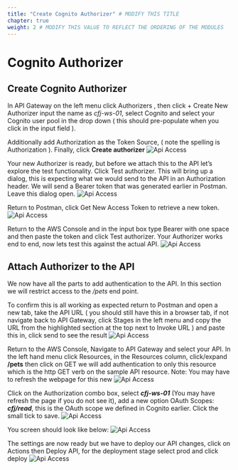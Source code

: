 ```yaml
---
title: "Create Cognito Authorizer" # MODIFY THIS TITLE
chapter: true
weight: 2 # MODIFY THIS VALUE TO REFLECT THE ORDERING OF THE MODULES
---
```


# Cognito Authorizer <!-- MODIFY THIS HEADING -->

## Create Cognito Authorizer
In API Gateway on the left menu click Authorizers , then click + Create New Authorizer input the name as _cfj-ws-01_, select Cognito and select your Cognito user pool in the drop down ( this should pre-populate when you click in the input field ).

Additionally add Authorization as the Token Source, ( note the spelling is Authorization ). Finally, click **Create authorizer**
![Api Access](images/320-api_access-00.png)

Your new Authorizer is ready, but before we attach this to the API let’s explore the test functionality. Click Test authorizer. This will bring up a dialog, this is expecting what we would send to the API in an Authorization header. We will send a Bearer token that was generated earlier in Postman. Leave this dialog open.
![Api Access](images/321-api_access-01.png)

Return to Postman, click Get New Access Token to retrieve a new token.
![Api Access](images/324-api_access-04.png)

Return to the AWS Console and in the input box type Bearer with one space and then paste the token and click Test authorizer. Your Authorizer works end to end, now lets test this against the actual API.
![Api Access](images/325-api_access-05.png)

## Attach Authorizer to the API
We now have all the parts to add authentication to the API. In this section we will restrict access to the _/pets_ end point.

To confirm this is all working as expected return to Postman and open a new tab, take the API URL ( you should still have this in a browser tab, if not navigate back to API Gateway, click Stages in the left menu and copy the URL from the highlighted section at the top next to Invoke URL ) and paste this in, click send to see the result
![Api Access](images/326-api_access-06.png)

Return to the AWS Console, Navigate to API Gateway and select your API. In the left hand menu click Resources, in the Resources column, click/expand **/pets** then click on GET we will add authentication to only this resource which is the http GET verb on the sample API resource. Note: You may have to refresh the webpage for this new
![Api Access](images/327-api_access-07.png)

Click on the Authorization combo box, select **_cfj-ws-01_** (You may have refresh the page if you do not see it), add a new option OAuth Scopes: **_cfj/read_**, this is the OAuth scope we defined in Cognito earlier. Click the small tick to save.
![Api Access](images/331-api_access-11.png)

You screen should look like below:
![Api Access](images/332-api_access-12.png)

The settings are now ready but we have to deploy our API changes, click on Actions then Deploy API, for the deployment stage select prod and click deploy
![Api Access](images/334-api_access-14.png)